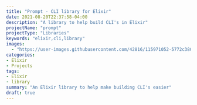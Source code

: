 ```yaml
---
title: "Prompt - CLI library for Elixir"
date: 2021-08-20T22:37:58-04:00
description: "A library to help build CLI's in Elixir"
projectName: "prompt"
projectType: "Libraries"
keywords: "elixir,cli,library"
images:
  - "https://user-images.githubusercontent.com/42816/115971052-5772c380-a514-11eb-8b43-dd49e81467f5.png"
categories:
- Elixir
- Projects
tags:
- Elixir
- library
summary: "An Elixir library to help make building CLI's easier"
draft: true
---
```

